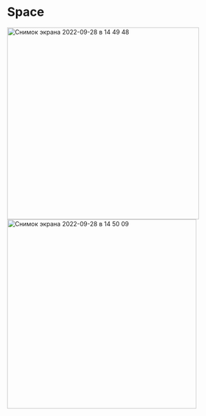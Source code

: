 # Space
<img width="445" alt="Снимок экрана 2022-09-28 в 14 49 48" src="https://user-images.githubusercontent.com/93715663/192736417-27a6531b-b37c-4bc7-bbcc-b4440d12b0ea.png">
<img width="439" alt="Снимок экрана 2022-09-28 в 14 50 09" src="https://user-images.githubusercontent.com/93715663/192736442-42d5fb21-3880-4ada-8253-bb009f2d445b.png">

